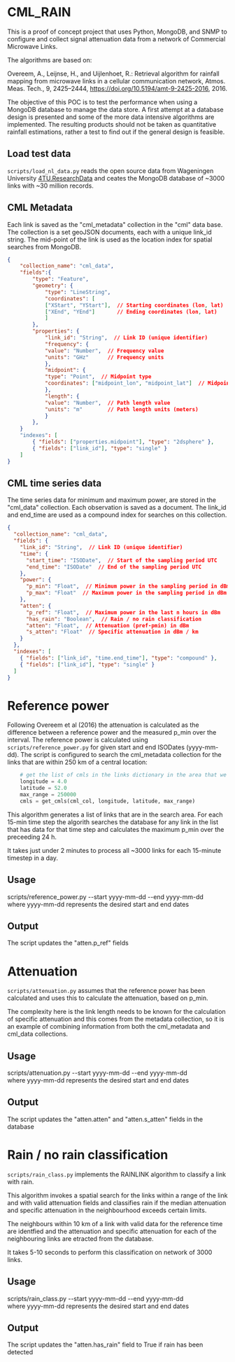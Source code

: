 # CML_RAIN  
This is a proof of concept project that uses Python, MongoDB, and SNMP to configure and collect signal attenuation data from a network of Commercial Microwave Links.   

The algorithms are based on:  

Overeem, A., Leijnse, H., and Uijlenhoet, R.: Retrieval algorithm for rainfall mapping from microwave links in a cellular communication network, Atmos. Meas. Tech., 9, 2425–2444, https://doi.org/10.5194/amt-9-2425-2016, 2016.  


The objective of this POC is to test the performance when using a MongoDB database to manage the data store. A first attempt at a database design is presented and some of the more data intensive algorithms are implemented. The resulting products should not be taken as quantitative rainfall estimations, rather a test to find out if the general design is feasible.  

## Load test data  

`scripts/load_nl_data.py` reads the open source data from Wageningen University [4TU.ResearchData](https://data.4tu.nl/articles/dataset/Commercial_microwave_link_data_for_rainfall_monitoring/12688253) 
and ceates the MongoDB database of ~3000 links with ~30 million records.  

## CML Metadata  

Each link is saved as the "cml_metadata" collection in the "cml" data base.  
The collection is a set geoJSON documents, each with a unique link_id string.  The mid-point of the link is used as the location index for spatial searches from MongoDB.  

 
```json
{
    "collection_name": "cml_data",
    "fields":{   
        "type": "Feature",
        "geometry": {
            "type": "LineString",
            "coordinates": [
            ["XStart", "YStart"],  // Starting coordinates (lon, lat)
            ["XEnd", "YEnd"]       // Ending coordinates (lon, lat)
            ]
        },
        "properties": {
            "link_id": "String",  // Link ID (unique identifier)
            "frequency": {
            "value": "Number",  // Frequency value
            "units": "GHz"      // Frequency units
            },
            "midpoint": {
            "type": "Point",  // Midpoint type
            "coordinates": ["midpoint_lon", "midpoint_lat"]  // Midpoint coordinates
            },
            "length": {
            "value": "Number",  // Path length value
            "units": "m"        // Path length units (meters)
            }
        },
    }        
    "indexes": [
        { "fields": ["properties.midpoint"], "type": "2dsphere" },
        { "fields": ["link_id"], "type": "single" }
    ]  
}

```  

## CML time series data   

The time series data for minimum and maximum power, are stored in the "cml_data" collection. Each observation is saved as a document. The link_id and end_time are used as a compound index for searches on this collection. 

```json
{
  "collection_name": "cml_data",
  "fields": {
    "link_id": "String",  // Link ID (unique identifier)
    "time": {
      "start_time": "ISODate",  // Start of the sampling period UTC
      "end_time": "ISODate"  // End of the sampling period UTC
    },
    "power": {
      "p_min": "Float",  // Minimum power in the sampling period in dBm 
      "p_max": "Float"  // Maximum power in the sampling period in dBm
    },
    "atten": {
      "p_ref": "Float",  // Maximum power in the last n hours in dBm
      "has_rain": "Boolean",  // Rain / no rain classification
      "atten": "Float",  // Attenuation (pref-pmin) in dBm
      "s_atten": "Float"  // Specific attenuation in dBm / km
    }
  },
  "indexes": [
    { "fields": ["link_id", "time.end_time"], "type": "compound" },
    { "fields": ["link_id"], "type": "single" }
  ]
}
```  

# Reference power  

Following Overeem et al (2016) the attenuation is calculated as the difference between a reference power and the measured p_min over the interval. The reference power is calculated using `scripts/reference_power.py` for given start and end ISODates (yyyy-mm-dd). The script is configured to search the cml_metadata collection for the links that are within 250 km of a central location:  

```python
    # get the list of cmls in the links dictionary in the area that we are working with
    longitude = 4.0
    latitude = 52.0
    max_range = 250000
    cmls = get_cmls(cml_col, longitude, latitude, max_range)

```  

This algorithm generates a list of links that are in the search area. For each 15-min time step the algorith searches the database for any link in the list that has data for that time step and calculates the maximum p_min over the preceeding 24 h.  

It takes just under 2 minutes to process all ~3000 links for each 15-minute timestep in a day.

## Usage  

scripts/reference_power.py --start yyyy-mm-dd --end yyyy-mm-dd  
where yyyy-mm-dd represents the desired start and end dates  

## Output  

The script updates the "atten.p_ref" fields  

# Attenuation  

`scripts/attenuation.py` assumes that the reference power has been calculated and uses this to calculate the attenuation, based on p_min.  

The complexity here is the link length needs to be known for the calculation of specific attenuation and this comes from the metadata collection, so it is an example of combining information from both the cml_metadata and cml_data collections.  

## Usage  

scripts/attenuation.py --start yyyy-mm-dd --end yyyy-mm-dd  
where yyyy-mm-dd represents the desired start and end dates  

## Output  

The script updates the "atten.atten" and "atten.s_atten" fields in the database  

# Rain / no rain classification  

`scripts/rain_class.py` implements the RAINLINK algorithm to classify a link with rain.  

This algorithm invokes a spatial search for the links within a range of the link and with valid attenuation fields and classifies rain if the median attenuation and specific attenuation in the neighbourhood exceeds certain limits.  

The neighbours within 10 km of a link with valid data for the reference time are identfied and the attenuation and specific attenuation for each of the neighbouring links are etracted from the database.

It takes 5-10 seconds to perform this classification on network of 3000 links.  

## Usage  

scripts/rain_class.py --start yyyy-mm-dd --end yyyy-mm-dd  
where yyyy-mm-dd represents the desired start and end dates  

## Output  

The script updates the "atten.has_rain" field to True if rain has been detected  
